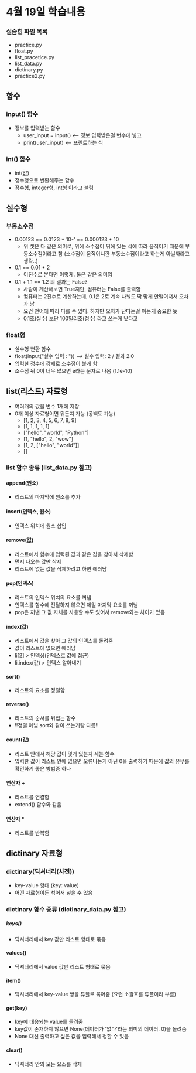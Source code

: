 # 4월 19일 학습내용
### 실습힌 파일 목록
- practice.py
- float.py
- list_pracetice.py
- list_data.py
- dictinary.py
- practice2.py

##  함수
### input() 함수
- 정보를 입력받는 함수 
  - user_input = input() <-- 정보 입력받은걸 변수에 넣고
  - print(user_input)    <-- 프린트하는 식

### int() 함수
- int(값)
- 정수형으로 변환해주는 함수
- 정수형, integer형, int형 이라고 불림

## 실수형
### 부동소수점
- 0.00123 == 0.0123 * 10-¹ == 0.000123 * 10
  - 위 셋은 다 같은 의미로, 위에 소수점이 뒤에 있는 식에 따라 움직이기 때문에 부동소수점이라고 함 (소수점이 움직이니깐 부동소수점이라고 하는게 아닐까라고 생각..)
- 0.1 == 0.01 * 2 
  - 이진수로 본다면 이렇게. 둘은 같은 의미임 
- 0.1 + 1.1 == 1.2 의 결과는 False?
  - 사람이 계산해보면 True지만, 컴퓨터는 False를 출력함 
  - 컴퓨터는 2진수로 계산하는데, 0.1은 2로 계속 나눠도 딱 맞게 안떨어져서 오차가 남
  - 요건 언어에 따라 다를 수 있다. 하지만 오차가 난다는걸 아는게 중요한 듯
  - 0.1초(실수) 보단 100밀리초(정수) 라고 쓰는게 낫다고 
### float형
- 실수형 변환 함수
- float(input("실수 입력 : ")) --> 실수 입력: 2 / 결과 2.0
- 입력한 정수에 강제로 소수점이 붙게 함
- 소수점 뒤 0이 너무 많으면 e라는 문자로 나옴 (1.1e-10)

## list(리스트) 자료형
- 여러개의 값을 변수 1개에 저장
- 0개 이상 자료형이면 뭐든지 가능 (공백도 가능)
  - [1, 2, 3, 4, 5, 6, 7, 8, 9]   
  - [1, 1, 1, 1, 1]
  - ["hello", "world", "Python"]
  - [1, "hello", 2, "wow"]
  - [1, 2, ["hello", "world"]]
  - []

### list 함수 종류 (list_data.py 참고)
#### append(원소)
- 리스트의 마지막에 원소를 추가
#### insert(인덱스, 원소)
- 인덱스 위치에 원소 삽입
#### remove(값)
- 리스트에서 함수에 입력된 값과 같은 값을 찾아서 삭제함
- 먼저 나오는 값만 삭제
- 리스트에 없는 값을 삭제하려고 하면 에러남
#### pop(인덱스)
- 리스트의 인덱스 위치의 요소를 꺼냄
- 인덱스를 함수에 전달하지 않으면 제일 마지막 요소를 꺼냄
- pop은 꺼낸 그 값 자체를 사용할 수도 있어서 remove와는 차이가 있음
#### index(값)
- 리스트에서 값을 찾아 그 값의 인덱스를 돌려줌
- 값이 리스트에 없으면 에러남
- li[2] > 인덱싱(인덱스로 값에 접근)
- li.index(값) > 인덱스 알아내기
#### sort()
- 리스트의 요소를 정렬함
#### reverse()
- 리스트의 순서를 뒤집는 함수
- !!정렬 아님 sort와 같이 쓰는거랑 다름!!
#### count(값)
- 리스트 안에서 해당 값이 몇개 있는지 세는 함수
- 입력한 값이 리스트 안에 없으면 오류나는게 아닌 0을 출력하기 때문에 값의 유무를 확인하기 좋은 방법중 하나
#### 연산자 +
- 리스트를 연결함
- extend() 함수와 같음
#### 연산자 *
- 리스트를 반복함

## dictinary 자료형
### dictinary(딕셔너리(사전))
- key-value 형태 (key: value) 
- 어떤 자료형이든 섞어서 넣을 수 있음
### dictinary 함수 종류 (dictinary_data.py 참고)
##### keys()
- 딕셔너리에서 key 값만 리스트 형태로 묶음
#### values()
- 딕셔너리에서 value 값만 리스트 형태로 묶음
#### item()
- 딕셔너리에서 key-value 쌍을 튜플로 묶어줌 (요런 소괄호를 튜플이라 부름)
#### get(key)
- key에 대응되는 value를 돌려줌
- key값이 존재하지 않으면 None(데이터가 '없다'라는 의미의 데이터. 0)을 돌려줌
- None 대신 출력하고 싶은 값을 입력해서 정할 수 있음
#### clear()
- 딕셔너리 안의 모든 요소를 삭제
